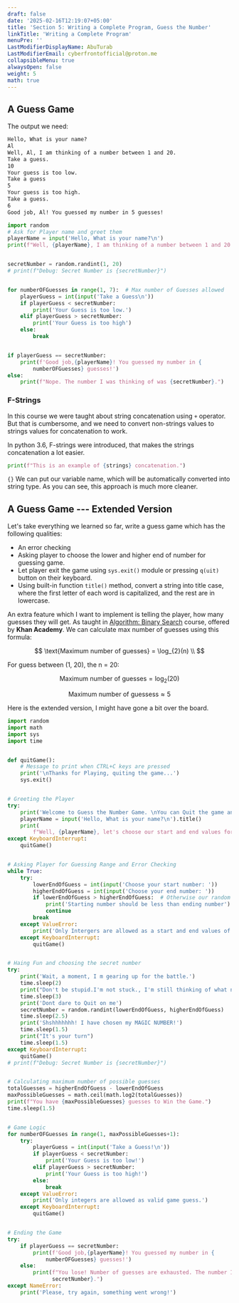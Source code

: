 ```yaml
---
draft: false
date: '2025-02-16T12:19:07+05:00'
title: 'Section 5: Writing a Complete Program, Guess the Number'
linkTitle: 'Writing a Complete Program'
menuPre: ''
LastModifierDisplayName: AbuTurab
LastModifierEmail: cyberfrontofficial@proton.me
collapsibleMenu: true
alwaysOpen: false
weight: 5
math: true
---
```


## A Guess Game

The output we need:

```txt
Hello, What is your name?
Al
Well, Al, I am thinking of a number between 1 and 20.
Take a guess.
10
Your guess is too low.
Take a guess
5
Your guess is too high.
Take a guess.
6
Good job, Al! You guessed my number in 5 guesses!
```

```python {title="guessGame.py", linenos=on}
import random
# Ask for Player name and greet them
playerName = input('Hello, What is your name?\n')
print(f"Well, {playerName}, I am thinking of a number between 1 and 20.")


secretNumber = random.randint(1, 20)
# print(f"Debug: Secret Number is {secretNumber}")


for numberOFGuesses in range(1, 7):  # Max number of Guesses allowed
    playerGuess = int(input('Take a Guess\n'))
    if playerGuess < secretNumber:
        print('Your Guess is too low.')
    elif playerGuess > secretNumber:
        print('Your Guess is too high')
    else:
        break


if playerGuess == secretNumber:
    print(f'Good job,{playerName}! You guessed my number in {
        numberOFGuesses} guesses!')
else:
    print(f"Nope. The number I was thinking of was {secretNumber}.")

```

###  F-Strings

In this course we were taught about string concatenation using `+` operator. But that is cumbersome, and we need to convert non-strings values to strings values for concatenation to work.

In python 3.6, F-strings were introduced, that makes the strings concatenation a lot easier.

```python
print(f"This is an example of {strings} concatenation.")
```

`{}` We can put our variable name, which will be automatically converted into string type. As you can see, this approach is much more cleaner.

## A Guess Game --- Extended Version

Let's take everything we learned so far, write a guess game which has the following qualities:
- An error checking
- Asking player to choose the lower and higher end of number for guessing game.
- Let player exit the game using `sys.exit()` module or pressing `q(uit)` button on their keyboard. 
- Using built-in function `title()` method, convert a string into title case, where the first letter of each word is capitalized, and the rest are in lowercase.

An extra feature which I want to implement is telling the player, how many guesses they will get. As taught in [Algorithm: Binary Search](/cs-and-programming/computer-science-theory/unit-1/binary-search/) course, offered by **Khan Academy**. We can calculate max number of guesses using this formula:

$$
\text{Maximum number of guesses} = \log_{2}(n) \\
$$

For guess between (1, 20), the n = 20:

$$
\text{Maximum number of guesses} = \log_{2}(20)
$$

$$
\text{Maximum number of guessess} \approx  5
$$

Here is the extended version, I might have gone a bit over the board.

```python {title="guessGameExtended.py", linenos=on}
import random
import math
import sys
import time


def quitGame():
    # Message to print when CTRL+C keys are pressed
    print('\nThanks for Playing, quiting the game...')
    sys.exit()


# Greeting the Player
try:
    print('Welcome to Guess the Number Game. \nYou can Quit the game any time by pressing CTRL+C keys on your keyboard')
    playerName = input('Hello, What is your name?\n').title()
    print(
        f"Well, {playerName}, let's choose our start and end values for the game.")
except KeyboardInterrupt:
    quitGame()


# Asking Player for Guessing Range and Error Checking
while True:
    try:
        lowerEndOfGuess = int(input('Choose your start number: '))
        higherEndOfGuess = int(input('Choose your end number: '))
        if lowerEndOfGuess > higherEndOfGuess:  # Otherwise our random function will fail
            print('Starting number should be less than ending number')
            continue
        break
    except ValueError:
        print('Only Intergers are allowed as a start and end values of a Guessing Game.')
    except KeyboardInterrupt:
        quitGame()


# Haing Fun and choosing the secret number
try:
    print('Wait, a moment, I m gearing up for the battle.')
    time.sleep(2)
    print("Don't be stupid.I'm not stuck., I'm still thinking of what number to choose!")
    time.sleep(3)
    print('Dont dare to Quit on me')
    secretNumber = random.randint(lowerEndOfGuess, higherEndOfGuess)
    time.sleep(2.5)
    print('Shshhhhhhh! I have chosen my MAGIC NUMBER!')
    time.sleep(1.5)
    print("It's your turn")
    time.sleep(1.5)
except KeyboardInterrupt:
    quitGame()
# print(f"Debug: Secret Number is {secretNumber}")


# Calculating maximum number of possible guesses
totalGuesses = higherEndOfGuess - lowerEndOfGuess
maxPossibleGuesses = math.ceil(math.log2(totalGuesses))
print(f"You have {maxPossibleGuesses} guesses to Win the Game.")
time.sleep(1.5)


# Game Logic
for numberOFGuesses in range(1, maxPossibleGuesses+1):
    try:
        playerGuess = int(input('Take a Guess!\n'))
        if playerGuess < secretNumber:
            print('Your Guess is too low!')
        elif playerGuess > secretNumber:
            print('Your Guess is too high!')
        else:
            break
    except ValueError:
        print('Only integers are allowed as valid game guess.')
    except KeyboardInterrupt:
        quitGame()


# Ending the Game
try:
    if playerGuess == secretNumber:
        print(f'Good job,{playerName}! You guessed my number in {
            numberOFGuesses} guesses!')
    else:
        print(f"You lose! Number of guesses are exhausted. The number I was thinking of was {
              secretNumber}.")
except NameError:
    print('Please, try again, something went wrong!')
```